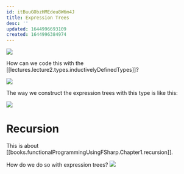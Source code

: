 ```yaml
---
id: itBuuGObzHMEdeu8W6m4J
title: Expression Trees
desc: ''
updated: 1644996693109
created: 1644996384974
---
```

![](/assets/images/2022-02-16-08-26-46.png)

How can we code this with the [[lectures.lecture2.types.inductivelyDefinedTypes]]?

![](/assets/images/2022-02-16-08-29-32.png)

The way we construct the expression trees with this type is like this:

![](/assets/images/2022-02-16-08-30-22.png)

# Recursion
This is about [[books.functionalProgrammingUsingFSharp.Chapter1.recursion]].

How do we do so with expression trees?
![](/assets/images/2022-02-16-08-31-12.png)